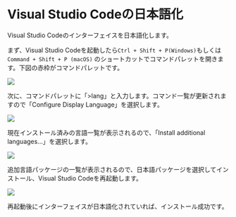 # Visual Studio Codeの日本語化

Visual Studio Codeのインターフェイスを日本語化します。

まず、Visual Studio Codeを起動したら`Ctrl + Shift + P(Windows)`もしくは`Command + Shift + P (macOS)` のショートカットでコマンドパレットを開きます。下図の赤枠がコマンドパレットです。

![](https://www.evernote.com/l/AAlCNNn3asVFtqxlB6CrPe8h9mQrGnU5yLoB/image.png)

次に、コマンドパレットに「>lang」と入力します。コマンド一覧が更新されますので「Configure Display Language」を選択します。

![](https://www.evernote.com/l/AAmw9XqxNQ9M7bIYgQFn8pbBtbF3WhjixjQB/image.png)

現在インストール済みの言語一覧が表示されるので、「Install additional languages...」を選択します。

![](https://www.evernote.com/l/AAmPm8Hj849LKbWwmD6FuWGdV105NR3nHHkB/image.png)

追加言語パッケージの一覧が表示されるので、日本語パッケージを選択してインストール、Visual Studio Codeを再起動します。

![](https://www.evernote.com/l/AAlYaIIor_VNaKFu1NuiiVfOsrBiJtXR9IQB/image.png)

再起動後にインターフェイスが日本語化されていれば、インストール成功です。
